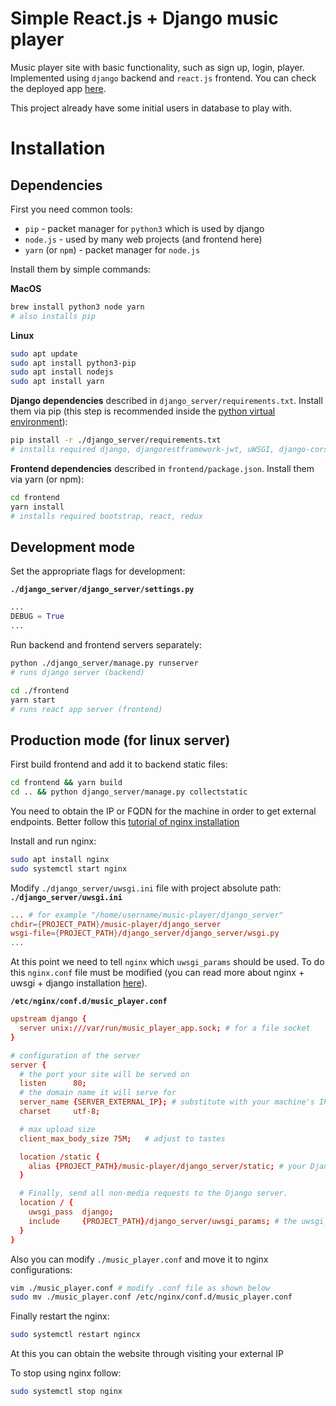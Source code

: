 # Simple React.js + Django music player

Music player site with basic functionality, such as sign up, login, player. Implemented using `django` backend and `react.js` frontend.
You can check the deployed app [here](http://34.77.191.34/). 

This project already have some initial users in database to play with.

# Installation

## Dependencies

First you need common tools:

- `pip` - packet manager for `python3` which is used by django
- `node.js` - used by many web projects (and frontend here)
- `yarn` (or `npm`) - packet manager for `node.js`

Install them by simple commands:

**MacOS**
```zsh
brew install python3 node yarn
# also installs pip
```
**Linux**
```bash
sudo apt update
sudo apt install python3-pip
sudo apt install nodejs
sudo apt install yarn
```

**Django dependencies** described in `django_server/requirements.txt`.
Install them via pip
(this step is recommended inside the [python virtual environment](https://docs.python.org/3/tutorial/venv.html)):
```bash
pip install -r ./django_server/requirements.txt
# installs required django, djangorestframework-jwt, uWSGI, django-cors-headers
```

**Frontend dependencies** described in `frontend/package.json`.
Install them via yarn (or npm):
```bash
cd frontend
yarn install
# installs required bootstrap, react, redux
```

## Development mode

Set the appropriate flags for development:

**`./django_server/django_server/settings.py`**
```python
...
DEBUG = True
...
```

Run backend and frontend servers separately:
```bash
python ./django_server/manage.py runserver
# runs django server (backend)
```
```bash
cd ./frontend
yarn start
# runs react app server (frontend)
```

## Production mode (for linux server)

First build frontend and add it to backend static files:
```bash
cd frontend && yarn build
cd .. && python django_server/manage.py collectstatic
```

You need to obtain the IP or FQDN for the machine in order to get external endpoints. Better follow this [tutorial of nginx installation](https://www.digitalocean.com/community/tutorials/how-to-install-nginx-on-ubuntu-18-04)

Install and run nginx:
```bash
sudo apt install nginx
sudo systemctl start nginx
```

Modify `./django_server/uwsgi.ini` file with project absolute path:
**`./django_server/uwsgi.ini`**
```conf
... # for example "/home/username/music-player/django_server"
chdir={PROJECT_PATH}/music-player/django_server
wsgi-file={PROJECT_PATH}/django_server/django_server/wsgi.py
...
```

At this point we need to tell `nginx` which `uwsgi_params` should be used.
To do this `nginx.conf` file must be modified (you can read more about nginx + uwsgi + django installation [here](https://uwsgi-docs.readthedocs.io/en/latest/tutorials/Django_and_nginx.html)).

**`/etc/nginx/conf.d/music_player.conf`**
```conf
upstream django {
  server unix:///var/run/music_player_app.sock; # for a file socket
}

# configuration of the server
server {
  # the port your site will be served on
  listen      80;
  # the domain name it will serve for
  server_name {SERVER_EXTERNAL_IP}; # substitute with your machine's IP address or FQDN, for example example.com
  charset     utf-8;

  # max upload size
  client_max_body_size 75M;   # adjust to tastes

  location /static {
    alias {PROJECT_PATH}/music-player/django_server/static; # your Django project's static files - amend as required
  }

  # Finally, send all non-media requests to the Django server.
  location / {
    uwsgi_pass  django;
    include     {PROJECT_PATH}/django_server/uwsgi_params; # the uwsgi_params file you installed
  }
}
```

Also you can modify `./music_player.conf` and move it to nginx configurations:
```bash
vim ./music_player.conf # modify .conf file as shown below
sudo mv ./music_player.conf /etc/nginx/conf.d/music_player.conf
```

Finally restart the nginx:
```bash
sudo systemctl restart ngincx
```

At this you can obtain the website through visiting your external IP

To stop using nginx follow:
```bash
sudo systemctl stop nginx
```